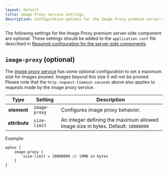 ```yaml
---
layout: default
title: Image Proxy service settings
description: Configuration options for the Image Proxy premium server-side component.
---
```


The following settings for the Image Proxy premium server-side component are optional. These settings should be added to the `application.conf` file described in [Required configuration for the server-side components]({{site.baseurl}}/how-to-guides/premium-server-side-guide/configure-server-side-services/configure-required-services/).

## `image-proxy` (optional)

The [image proxy service]({{site.baseurl}}/plugins-ref/opensource/imagetools/) has some optional configuration to set a maximum size for images proxied. Images beyond this size it will not be proxied. Please note that the `http.request-timeout-seconds` above also applies to requests made by the image proxy service.

|     Type      | Setting       | Description                                                                    |
|:-------------:|---------------|--------------------------------------------------------------------------------|
|  **element**  | `image-proxy` | Configures image proxy behavior.                                              |
| **attribute** | `size-limit`  | An integer defining the maximum allowed image size in bytes. Default: `10000000` |

Example:

```properties
ephox {
    image-proxy {
        size-limit = 10000000 // 10MB in bytes
    }
}
```
